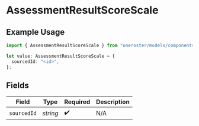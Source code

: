 # AssessmentResultScoreScale

## Example Usage

```typescript
import { AssessmentResultScoreScale } from "oneroster/models/components";

let value: AssessmentResultScoreScale = {
  sourcedId: "<id>",
};
```

## Fields

| Field              | Type               | Required           | Description        |
| ------------------ | ------------------ | ------------------ | ------------------ |
| `sourcedId`        | *string*           | :heavy_check_mark: | N/A                |